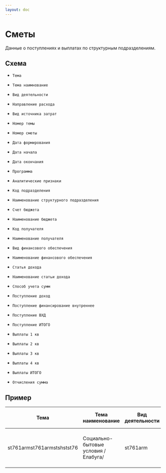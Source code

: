 ```yaml
---
layout: doc
---
```


# Сметы
Данные о поступлениях и выплатах по структурным подразделениям.

## Схема

* `Тема`

* `Тема наимнование`

* `Вид деятельности`

* `Направление расхода`

* `Вид источника затрат`

* `Номер темы`

* `Номер сметы`

* `Дата формирования`

* `Дата начала`

* `Дата окончания`

* `Программа`

* `Аналитические признаки`

* `Код подразделения`

* `Наименование структурного подразделения`

* `Счет бюджета`

* `Наименование бюджета`

* `Код получателя`

* `Наименование получателя`

* `Вид финансового обеспечения`

* `Наименование финансового обеспечения`

* `Статья дохода`

* `Наименование статьи дохода`

* `Способ учета сумм`

* `Поступление доход`

* `Поступление финансирование внутреннее`

* `Поступление ВХД`

* `Поступление ИТОГО`

* `Выплаты 1 кв`

* `Выплаты 2 кв`

* `Выплаты 3 кв`

* `Выплаты 4 кв`

* `Выплаты ИТОГО`

* `Отчисления сумма`

## Пример

Тема | Тема наименование | Вид деятельности | Направление расхода | Вид источника затрат | Номер темы | Номер сметы | Дата формирования | Дата начала | Дата окончания | Программа | Аналитические признаки | Код подразделения | Наименование структурного подразделения | Счет бюджета | Наименование бюджета | Код получателя | Наименование получателя | Вид финансового обеспечения | Наименование финансового обеспечения | Статья дохода | Наименование статьи дохода | Способ учета сумм | Поступление доход | Поступление финансирование внутреннее | Поступление ВХД | Поступление ИТОГО | Выплаты 1 кв | Выплаты 2 кв | Выплаты 3 кв | Выплаты 4 кв | Выплаты ИТОГО | Отчисления сумма | 
|--|--|--|--|--|--|--|--|--|--|--|--|--|--|--|--|--|--|--|--|--|--|--|--|--|--|--|--|--|--|--|--|--|
st761armst761armstshstst76 | Социально-бытовые условия /Елабуга/ | st761arm | st761 | arm | par!l | 269004-0721-3 | 09.06.2021 | 09.06.2021 | 31.12.2021 | Социально-бытовые условия /Елабуга/ | Признак документа-изменения | 1.4.1.01 | Филиал КФУ в г.Елабуга | 40503810109024002563 | Филиал КФУ в г.Елабуга |  |  | 2 | Приносящая доход деятельность (собственные доходы учреждения) | 213 | Начисления на оплату труда | Поквартальный | 0 | 0 | 44008182 | 44008182 | 1115871 | 785382 | 1335902 | 1265200 | 4502355 | 0 | 
